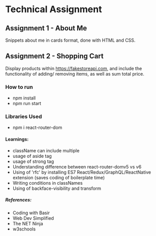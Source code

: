 # Technical Assignment

## Assignment 1 - About Me

Snippets about me in cards format, done with HTML and CSS.

## Assignment 2 - Shopping Cart

Display products within https://fakestoreapi.com, and include the functionality of adding/ removing items, as well as sum total price.

### How to run

- npm install
- npm run start

### Libraries Used

- npm i react-router-dom

#### Learnings:

- className can include multiple
- usage of aside tag
- usage of strong tag
- Understanding difference between react-router-domv5 vs v6
- Using of 'rfc' by installing ES7 React/Redux/GraphQL/ReactNative extension (saves coding of boilerplate time)
- Writing conditions in classNames
- Using of backface-visibility and transform 

##### References:

- Coding with Basir
- Web Dev Simplified
- The NET Ninja
- w3schools
